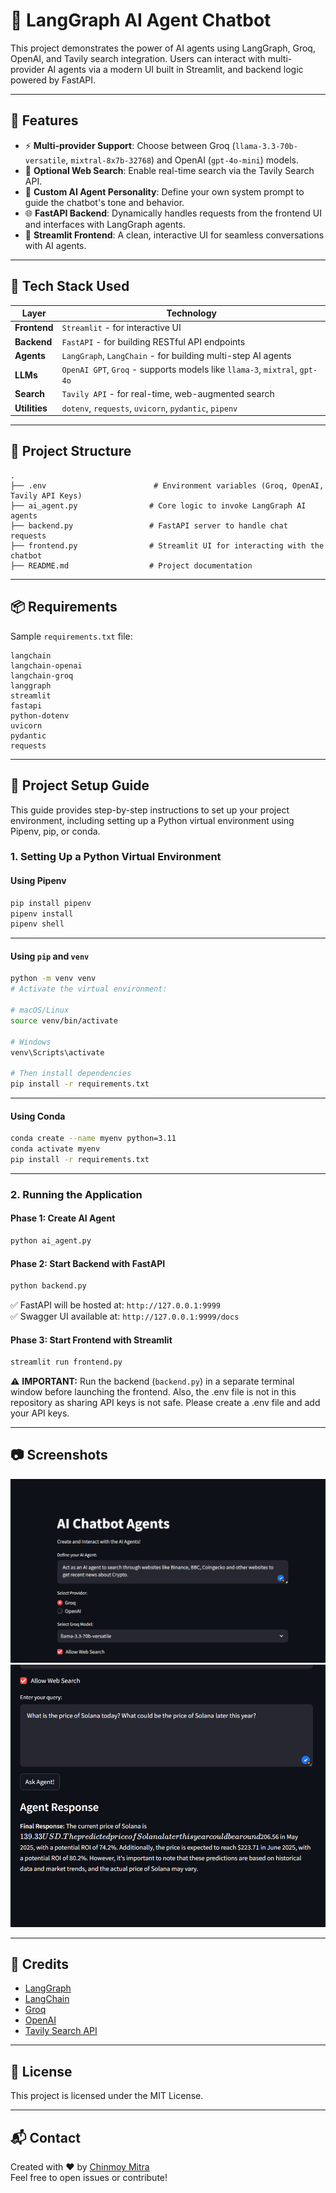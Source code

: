 
# 🤖 LangGraph AI Agent Chatbot

This project demonstrates the power of AI agents using LangGraph, Groq, OpenAI, and Tavily search integration. Users can interact with multi-provider AI agents via a modern UI built in Streamlit, and backend logic powered by FastAPI.

---

## 🚀 Features

- ⚡ **Multi-provider Support**: Choose between Groq (`llama-3.3-70b-versatile`, `mixtral-8x7b-32768`) and OpenAI (`gpt-4o-mini`) models.
- 🔎 **Optional Web Search**: Enable real-time search via the Tavily Search API.
- 🧠 **Custom AI Agent Personality**: Define your own system prompt to guide the chatbot's tone and behavior.
- 🌐 **FastAPI Backend**: Dynamically handles requests from the frontend UI and interfaces with LangGraph agents.
- 🎨 **Streamlit Frontend**: A clean, interactive UI for seamless conversations with AI agents.

---

## 🧰 Tech Stack Used

| Layer       | Technology                                                                 |
|-------------|-----------------------------------------------------------------------------|
| **Frontend**| `Streamlit` - for interactive UI                                            |
| **Backend** | `FastAPI` - for building RESTful API endpoints                              |
| **Agents**  | `LangGraph`, `LangChain` - for building multi-step AI agents               |
| **LLMs**    | `OpenAI GPT`, `Groq` - supports models like `llama-3`, `mixtral`, `gpt-4o`  |
| **Search**  | `Tavily API` - for real-time, web-augmented search                          |
| **Utilities** | `dotenv`, `requests`, `uvicorn`, `pydantic`, `pipenv`                    |

---

## 📁 Project Structure

```
.
├── .env                        # Environment variables (Groq, OpenAI, Tavily API Keys)
├── ai_agent.py                # Core logic to invoke LangGraph AI agents
├── backend.py                 # FastAPI server to handle chat requests
├── frontend.py                # Streamlit UI for interacting with the chatbot
├── README.md                  # Project documentation
```

---

## 📦 Requirements

Sample `requirements.txt` file:

```
langchain
langchain-openai
langchain-groq
langgraph
streamlit
fastapi
python-dotenv
uvicorn
pydantic
requests
```

---

## 📘 Project Setup Guide

This guide provides step-by-step instructions to set up your project environment, including setting up a Python virtual environment using Pipenv, pip, or conda.

### 1. Setting Up a Python Virtual Environment

#### Using Pipenv
```bash
pip install pipenv
pipenv install
pipenv shell
```

---

#### Using `pip` and `venv`

```bash
python -m venv venv
# Activate the virtual environment:

# macOS/Linux
source venv/bin/activate

# Windows
venv\Scripts\activate

# Then install dependencies
pip install -r requirements.txt
```

---

#### Using Conda

```bash
conda create --name myenv python=3.11
conda activate myenv
pip install -r requirements.txt
```

---

### 2. Running the Application

#### Phase 1: Create AI Agent
```bash
python ai_agent.py
```

#### Phase 2: Start Backend with FastAPI
```bash
python backend.py
```

✅ FastAPI will be hosted at: `http://127.0.0.1:9999`  
✅ Swagger UI available at: `http://127.0.0.1:9999/docs`

#### Phase 3: Start Frontend with Streamlit
```bash
streamlit run frontend.py
```

⚠️ **IMPORTANT:** Run the backend (`backend.py`) in a separate terminal window before launching the frontend.
Also, the .env file is not in this repository as sharing API keys is not safe. Please create a .env file and add your API keys.

---

## 📷 Screenshots

![Screenshot_1](1.png)
![Screenshot_2](2.png)


---

## 🙌 Credits

- [LangGraph](https://github.com/langchain-ai/langgraph)
- [LangChain](https://github.com/langchain-ai/langchain)
- [Groq](https://groq.com/)
- [OpenAI](https://openai.com/)
- [Tavily Search API](https://app.tavily.com/)

---

## 📄 License

This project is licensed under the MIT License.

---

## 📬 Contact

Created with ❤️ by [Chinmoy Mitra](https://github.com/Chinmoy17)  
Feel free to open issues or contribute!
